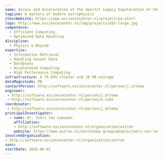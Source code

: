 ```yaml
---
name: Access and Acceleration of the Apertif Legacy Expoloration of the Radio Transient Sky
tagLine: A mystery of modern astrophysics
nlescWebsite: https://www.esciencecenter.nl/project/aa-alert
logo: http://www.esciencecenter.nl/img/projects/p55-large.jpg
competence:
  - Efficient Computing
  - Optimized Data Handling
discipline:
  - Physics & Beyond
expertise:
  - Information Retrieval
  - Handling Sensor Data
  - Databases
  - Accelerated Computing
  - High Performance Computing
infrastructure: A 75-GPU cluster and 10 PB storage
dataMagnitude: PB
contactPerson: http://software.esciencecenter.nl/person/j.attema
engineer:
 - http://software.esciencecenter.nl/person/j.attema
 - http://software.esciencecenter.nl/person/o.rubi
coordinator:
 - http://software.esciencecenter.nl/person/j.attema
principalInvestigator:
  - name: dr. Joeri van Leeuwen
    affiliation:
    - http://software.esciencecenter.nl/organization/astron
    website: https://www.astron.nl/astronomy-group/people/joeri-van-leeuwen/joeri-van-leeuwen
involvedOrganization:
- http://software.esciencecenter.nl/organization/astron
uses:
startDate: 2016-06-01
---
```


